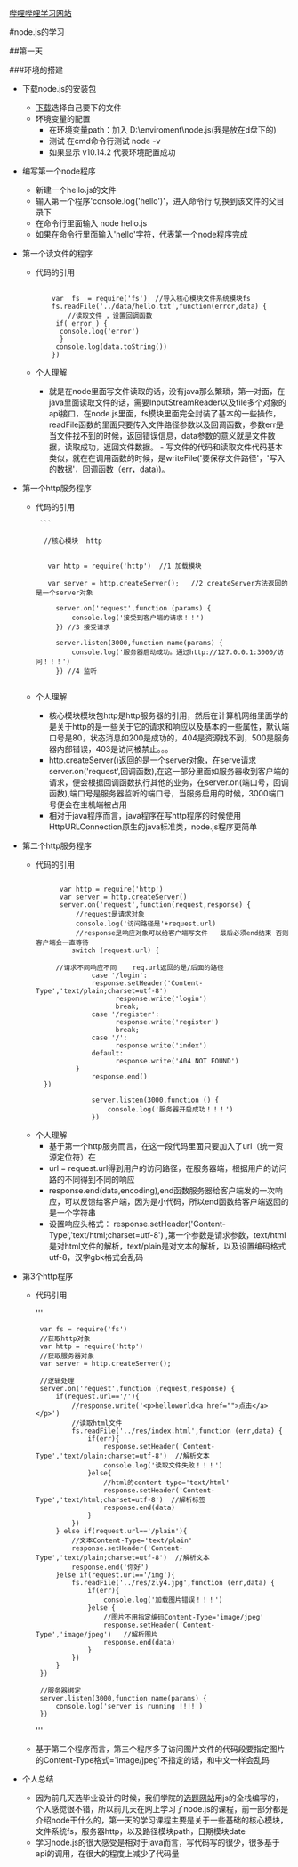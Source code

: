  [哔哩哔哩学习网站](https://www.bilibili.com/video/av27670326?from=search&seid=11655700218571570394)

#node.js的学习

##第一天

###环境的搭建
        

- 下载node.js的安装包
	-   [下载](https://nodejs.org/en/download/)选择自己要下的文件
	-   环境变量的配置
		-   在环境变量path：加入  D:\enviroment\node.js(我是放在d盘下的)
		-   测试 在cmd命令行测试  node -v 
		-   如果显示 v10.14.2 代表环境配置成功
- 编写第一个node程序
	-   新建一个hello.js的文件
	-  输入第一个程序'console.log('hello')'，进入命令行 切换到该文件的父目录下
	-  在命令行里面输入 node hello.js
	-  如果在命令行里面输入'hello'字符，代表第一个node程序完成
- 第一个读文件的程序
	-  代码的引用
	
		```

			var  fs  = require('fs')  //导入核心模块文件系统模块fs
            fs.readFile('../data/hello.txt',function(error,data) {
				//读取文件 ，设置回调函数
             if( error ) {
              console.log('error')
              }
             console.log(data.toString())
            })
	    ```
	-   个人理解
		-   就是在node里面写文件读取的话，没有java那么繁琐，第一对面，在java里面读取文件的话，需要InputStreamReader以及file多个对象的api接口，在node.js里面，fs模块里面完全封装了基本的一些操作，readFile函数的里面只要传入文件路径参数以及回调函数，参数err是当文件找不到的时候，返回错误信息，data参数的意义就是文件数据，读取成功，返回文件数据。
	   -  写文件的代码和读取文件代码基本类似，就在在调用函数的时候，是writeFile('要保存文件路径'，'写入的数据'，回调函数（err，data))。

-  第一个http服务程序
	-  代码的引用
	        
            ```

             //核心模块  http

             
              var http = require('http')  //1 加载模块
             
              var server = http.createServer();   //2 createServer方法返回的是一个server对象
       
				server.on('request',function (params) {
				    console.log('接受到客户端的请求！！')
				}) //3 接受请求

				server.listen(3000,function name(params) {
				    console.log('服务器启动成功。通过http://127.0.0.1:3000/访问！！！')
				}) //4 监听

	      ```
   -  个人理解
   	   	-   核心模块模块包http是http服务器的引用，然后在计算机网络里面学的是关于http的是一些关于它的请求和响应以及基本的一些属性，默认端口号是80，状态消息如200是成功的，404是资源找不到，500是服务器内部错误，403是访问被禁止。。。
   		-   http.createServer()返回的是一个server对象，在serve请求server.on('request',回调函数),在这一部分里面如服务器收到客户端的请求，便会根据回调函数执行其他的业务，在server.on(端口号，回调函数),端口号是服务器监听的端口号，当服务启用的时候，3000端口号便会在主机端被占用
   		-   相对于java程序而言，java程序在写http程序的时候使用HttpURLConnection原生的java标准类，node.js程序更简单
- 第二个http服务程序
	-  代码的引用
		  ```

				var http = require('http')
				var server = http.createServer()
				server.on('request',function(request,response) {
				    //request是请求对象
				    console.log('访问路径是'+request.url)
				    //response是响应对象可以给客户端写文件   最后必须end结束 否则客户端会一直等待
				   switch (request.url) {
		
		       //请求不同响应不同    req.url返回的是/后面的路径
				        case '/login':
						response.setHeader('Content-Type','text/plain;charset=utf-8') 
				              response.write('login')
				              break;
				        case '/register':
				              response.write('register')
				              break;
				        case '/':
				              response.write('index')
				        default:
				              response.write('404 NOT FOUND')
				    }
		    			response.end()
			})
						
						server.listen(3000,function () {
						    console.log('服务器开启成功！！！')
						})

		  ```
	- 个人理解
		- 基于第一个http服务而言，在这一段代码里面只要加入了url（统一资源定位符）在
		- url = request.url得到用户的访问路径，在服务器端，根据用户的访问路的不同得到不同的响应
		- response.end(data,encoding),end函数服务器给客户端发的一次响应，可以反馈给客户端，因为是小代码，所以end函数给客户端返回的是一个字符串
		- 设置响应头格式： response.setHeader('Content-Type','text/html;charset=utf-8') ,第一个参数是请求参数，text/html是对html文件的解析，text/plain是对文本的解析，以及设置编码格式utf-8，汉字gbk格式会乱码
-  第3个http程序
	-  代码引用
	
		'''
	
			var fs = require('fs')
			//获取http对象
			var http = require('http')
			//获取服务器对象
			var server = http.createServer();
			
			//逻辑处理
			server.on('request',function (request,response) {
			    if(request.url=='/'){
			        //response.write('<p>helloworld<a href="">点击</a></p>')
			        //读取html文件
			        fs.readFile('../res/index.html',function (err,data) {
			            if(err){
			                response.setHeader('Content-Type','text/plain;charset=utf-8')  //解析文本
			                console.log('读取文件失败！！！')
			            }else{
			                //html的content-type='text/html'
			                response.setHeader('Content-Type','text/html;charset=utf-8')  //解析标签
			                response.end(data)
			            }
			        })
			    } else if(request.url=='/plain'){
			        //文本Content-Type='text/plain'
			        response.setHeader('Content-Type','text/plain;charset=utf-8')  //解析文本
			        response.end('你好')
			    }else if(request.url=='/img'){
			        fs.readFile('../res/zly4.jpg',function (err,data) {
			            if(err){
			                console.log('加载图片错误！！！')
			            }else { 
			                //图片不用指定编码Content-Type='image/jpeg'
			                response.setHeader('Content-Type','image/jpeg')   //解析图片
			                response.end(data)
			            }
			        })
			    }
			})
			
			//服务器绑定
			server.listen(3000,function name(params) {
			    console.log('server is running !!!!')
			})
        '''
    - 基于第二个程序而言，第三个程序多了访问图片文件的代码段要指定图片的Content-Type格式='image/jpeg'不指定的话，和中文一样会乱码
- 个人总结
  -  因为前几天选毕业设计的时候，我们学院的[选题网站](http://bkbysj.xsyu.edu.cn/)用js的全栈编写的，个人感觉很不错，所以前几天在网上学习了node.js的课程，前一部分都是介绍node干什么的，第一天的学习课程主要是关于一些基础的核心模块，文件系统fs，服务器http，以及路径模块path，日期模块date
  -  学习node.js的很大感受是相对于java而言，写代码写的很少，很多基于api的调用，在很大的程度上减少了代码量 



   
   		 

		

	
 